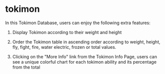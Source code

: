 # tokimon

In this Tokimon Database, users can enjoy the following extra features:

1. Display Tokimon according to their weight and height

2. Order the Tokimon table in ascending order according to weight, height, fly, fight, fire, water electric, frozen or total values.

3. Clicking on the "More Info" link from the Tokimon Info Page, users can see a unique colorful chart for each tokimon ability and its percentage from the total